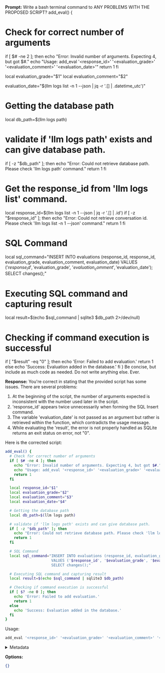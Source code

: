 **Prompt:**
Write a bash terminal command to ANY PROBLEMS WITH THE PROPOSED SCRIPT? 
add_eval() {
  # Check for correct number of arguments
  if [ $# -ne 2 ]; then
    echo "Error: Invalid number of arguments. Expecting 4, but got $#."
    echo "Usage: add_eval '<response_id>' '<evaluation_grade>' '<evaluation_comment>' '<evaluation_date>'"
    return 1
  fi

  local evaluation_grade="$1"
  local evaluation_comment="$2"

  evaluation_date="$(llm logs list -n 1 --json | jq -r '.[] | .datetime_utc')"

  # Getting the database path
  local db_path=$(llm logs path)

  # validate if 'llm logs path' exists and can give database path.
  if [ -z "$db_path" ]; then
    echo "Error: Could not retrieve database path. Please check 'llm logs path' command."
    return 1
  fi

  # Get the response_id from 'llm logs list' command.
  local response_id=$(llm logs list -n 1 --json | jq -r '.[] | .id')
  if [ -z "$response_id" ]; then
    echo "Error: Could not retrieve conversation id. Please check 'llm logs list -n 1 --json' command."
    return 1
  fi

  # SQL Command
  local sql_command="INSERT INTO evaluations (response_id, response_id, evaluation_grade, evaluation_comment, evaluation_date)
                     VALUES ('$response_id', '$evaluation_grade', '$evaluation_comment', '$evaluation_date');
                     SELECT changes();"

  # Executing SQL command and capturing result
  local result=$(echo $sql_command | sqlite3 $db_path 2>/dev/null)

  # Checking if command execution is successful
  if [ "$result" -eq "0" ]; then
    echo 'Error: Failed to add evaluation.'
    return 1
  else
    echo 'Success: Evaluation added in the database.'
  fi
}
Be concise, but include as much code as needed. Do not write anything else. Ever.


**Response:**
You're correct in stating that the provided script has some issues. There are several problems:

1. At the beginning of the script, the number of arguments expected is inconsistent with the number used later in the script.
2. 'response_id' appears twice unnecessarily when forming the SQL Insert command.
3. The variable 'evaluation_date' is not passed as an argument but rather is retrieved within the function, which contradicts the usage message.
4. While evaluating the 'result', the error is not properly handled as SQLite returns an exit status on error, not "0".

Here is the corrected script:

```bash
add_eval() {
  # Check for correct number of arguments
  if [ $# -ne 4 ]; then
    echo "Error: Invalid number of arguments. Expecting 4, but got $#."
    echo "Usage: add_eval '<response_id>' '<evaluation_grade>' '<evaluation_comment>' '<evaluation_date>'"
    return 1
  fi

  local response_id="$1"
  local evaluation_grade="$2"
  local evaluation_comment="$3"
  local evaluation_date="$4"

  # Getting the database path
  local db_path=$(llm logs path)

  # validate if 'llm logs path' exists and can give database path.
  if [ -z "$db_path" ]; then
    echo "Error: Could not retrieve database path. Please check 'llm logs path' command."
    return 1
  fi

  # SQL Command
  local sql_command="INSERT INTO evaluations (response_id, evaluation_grade, evaluation_comment, evaluation_date)
                     VALUES ('$response_id', '$evaluation_grade', '$evaluation_comment', '$evaluation_date');
                     SELECT changes();"

  # Executing SQL command and capturing result
  local result=$(echo $sql_command | sqlite3 $db_path)

  # Checking if command execution is successful
  if [ $? -ne 0 ]; then
    echo 'Error: Failed to add evaluation.'
    return 1
  else
    echo 'Success: Evaluation added in the database.'
  fi
}
```

Usage:
```bash
add_eval '<response_id>' '<evaluation_grade>' '<evaluation_comment>' '<evaluation_date>'
```


<details><summary>Metadata</summary>

- Duration: 49359 ms
- Datetime: 2023-10-19T14:44:20.406551
- Model: gpt-4-0613

</details>

**Options:**
```json
{}
```

